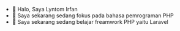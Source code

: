 - 👋 Halo, Saya Lyntom Irfan
- 👀 Saya sekarang sedang fokus pada bahasa pemrograman PHP
- 🌱 Saya sekarang sedang belajar freamwork PHP yaitu Laravel
